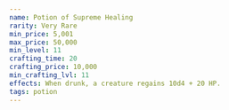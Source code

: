 ```yaml
---
name: Potion of Supreme Healing
rarity: Very Rare
min_price: 5,001
max_price: 50,000
min_level: 11
crafting_time: 20
crafting_price: 10,000
min_crafting_lvl: 11
effects: When drunk, a creature regains 10d4 + 20 HP.
tags: potion
---
```


